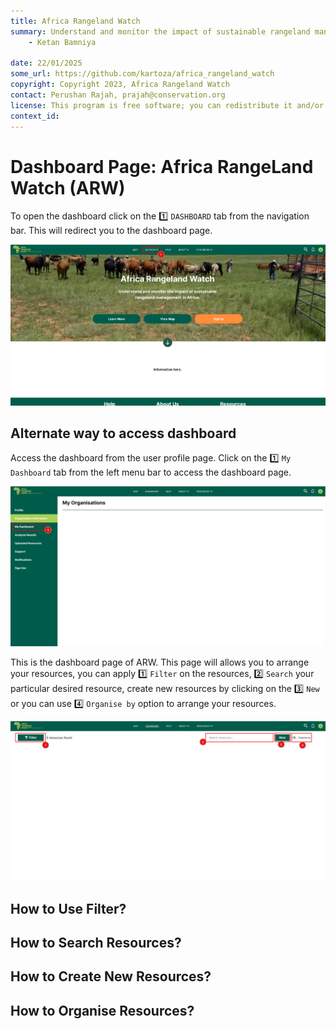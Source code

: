 ```yaml
---
title: Africa Rangeland Watch
summary: Understand and monitor the impact of sustainable rangeland management in Africa.
    - Ketan Bamniya
    
date: 22/01/2025
some_url: https://github.com/kartoza/africa_rangeland_watch
copyright: Copyright 2023, Africa Rangeland Watch
contact: Perushan Rajah, prajah@conservation.org
license: This program is free software; you can redistribute it and/or modify it under the terms of the GNU Affero General Public License as published by the Free Software Foundation; either version 3 of the License, or (at your option) any later version.
context_id: 
---
```


# Dashboard Page: Africa RangeLand Watch (ARW)

To open the dashboard click on the 1️⃣ `DASHBOARD` tab from the navigation bar. This will redirect you to the dashboard page.

[![Home Page](./img/guide-dashboard-img-1.png)](./img/guide-dashboard-img-1.png)


## Alternate way to access dashboard

Access the dashboard from the user profile page. Click on the 1️⃣ `My Dashboard` tab from the left menu bar to access the dashboard page.

[![User Profile Page](./img/guide-dashboard-img-3.png)](./img/guide-dashboard-img-3.png)

This is the dashboard page of ARW. This page will allows you to arrange your resources, you can apply 1️⃣ `Filter` on the resources, 2️⃣ `Search` your particular desired resource, create new resources by clicking on the 3️⃣ `New` or you can use 4️⃣ `Organise by` option to arrange your resources.

[![Dashboard Page](./img/guide-dashboard-img-2.png)](./img/guide-dashboard-img-2.png)


## How to Use Filter?

## How to Search Resources?

## How to Create New Resources?

## How to Organise Resources?

